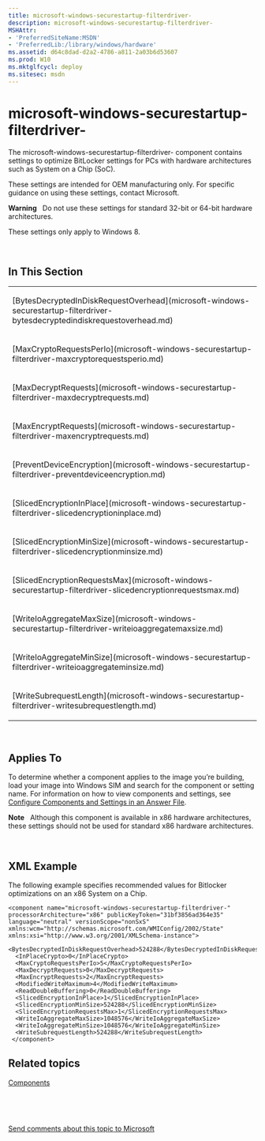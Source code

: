 ```yaml
---
title: microsoft-windows-securestartup-filterdriver-
description: microsoft-windows-securestartup-filterdriver-
MSHAttr:
- 'PreferredSiteName:MSDN'
- 'PreferredLib:/library/windows/hardware'
ms.assetid: d64c8dad-d2a2-4786-a811-2a03b6d53607
ms.prod: W10
ms.mktglfcycl: deploy
ms.sitesec: msdn
---
```


# microsoft-windows-securestartup-filterdriver-


The microsoft-windows-securestartup-filterdriver- component contains settings to optimize BitLocker settings for PCs with hardware architectures such as System on a Chip (SoC).

These settings are intended for OEM manufacturing only. For specific guidance on using these settings, contact Microsoft.

**Warning**  
Do not use these settings for standard 32-bit or 64-bit hardware architectures.

These settings only apply to Windows 8.

 

## In This Section


<table>
<colgroup>
<col width="100%" />
</colgroup>
<tbody>
<tr class="odd">
<td><p>[BytesDecryptedInDiskRequestOverhead](microsoft-windows-securestartup-filterdriver-bytesdecryptedindiskrequestoverhead.md)</p></td>
</tr>
<tr class="even">
<td><p>[MaxCryptoRequestsPerIo](microsoft-windows-securestartup-filterdriver-maxcryptorequestsperio.md)</p></td>
</tr>
<tr class="odd">
<td><p>[MaxDecryptRequests](microsoft-windows-securestartup-filterdriver-maxdecryptrequests.md)</p></td>
</tr>
<tr class="even">
<td><p>[MaxEncryptRequests](microsoft-windows-securestartup-filterdriver-maxencryptrequests.md)</p></td>
</tr>
<tr class="odd">
<td><p>[PreventDeviceEncryption](microsoft-windows-securestartup-filterdriver-preventdeviceencryption.md)</p></td>
</tr>
<tr class="even">
<td><p>[SlicedEncryptionInPlace](microsoft-windows-securestartup-filterdriver-slicedencryptioninplace.md)</p></td>
</tr>
<tr class="odd">
<td><p>[SlicedEncryptionMinSize](microsoft-windows-securestartup-filterdriver-slicedencryptionminsize.md)</p></td>
</tr>
<tr class="even">
<td><p>[SlicedEncryptionRequestsMax](microsoft-windows-securestartup-filterdriver-slicedencryptionrequestsmax.md)</p></td>
</tr>
<tr class="odd">
<td><p>[WriteIoAggregateMaxSize](microsoft-windows-securestartup-filterdriver-writeioaggregatemaxsize.md)</p></td>
</tr>
<tr class="even">
<td><p>[WriteIoAggregateMinSize](microsoft-windows-securestartup-filterdriver-writeioaggregateminsize.md)</p></td>
</tr>
<tr class="odd">
<td><p>[WriteSubrequestLength](microsoft-windows-securestartup-filterdriver-writesubrequestlength.md)</p></td>
</tr>
</tbody>
</table>

 

## Applies To


To determine whether a component applies to the image you’re building, load your image into Windows SIM and search for the component or setting name. For information on how to view components and settings, see [Configure Components and Settings in an Answer File](https://msdn.microsoft.com/library/windows/hardware/dn915078).

**Note**  
Although this component is available in x86 hardware architectures, these settings should not be used for standard x86 hardware architectures.

 

## XML Example


The following example specifies recommended values for Bitlocker optimizations on an x86 System on a Chip.

``` syntax
<component name="microsoft-windows-securestartup-filterdriver-" processorArchitecture="x86" publicKeyToken="31bf3856ad364e35" language="neutral" versionScope="nonSxS" xmlns:wcm="http://schemas.microsoft.com/WMIConfig/2002/State" xmlns:xsi="http://www.w3.org/2001/XMLSchema-instance">
  <BytesDecryptedInDiskRequestOverhead>524288</BytesDecryptedInDiskRequestOverhead>
  <InPlaceCrypto>0</InPlaceCrypto>
  <MaxCryptoRequestsPerIo>5</MaxCryptoRequestsPerIo>
  <MaxDecryptRequests>0</MaxDecryptRequests>
  <MaxEncryptRequests>2</MaxEncryptRequests>
  <ModifiedWriteMaximum>4</ModifiedWriteMaximum>
  <ReadDoubleBuffering>0</ReadDoubleBuffering>
  <SlicedEncryptionInPlace>1</SlicedEncryptionInPlace>
  <SlicedEncryptionMinSize>524288</SlicedEncryptionMinSize>
  <SlicedEncryptionRequestsMax>1</SlicedEncryptionRequestsMax>
  <WriteIoAggregateMaxSize>1048576</WriteIoAggregateMaxSize>
  <WriteIoAggregateMinSize>1048576</WriteIoAggregateMinSize>
  <WriteSubrequestLength>524288</WriteSubrequestLength>
 </component>
```

## Related topics


[Components](components-b-unattend.md)

 

 

[Send comments about this topic to Microsoft](mailto:wsddocfb@microsoft.com?subject=Documentation%20feedback%20%5Bp_unattend\p_unattend%5D:%20microsoft-windows-securestartup-filterdriver-%20%20RELEASE:%20%2810/3/2016%29&body=%0A%0APRIVACY%20STATEMENT%0A%0AWe%20use%20your%20feedback%20to%20improve%20the%20documentation.%20We%20don't%20use%20your%20email%20address%20for%20any%20other%20purpose,%20and%20we'll%20remove%20your%20email%20address%20from%20our%20system%20after%20the%20issue%20that%20you're%20reporting%20is%20fixed.%20While%20we're%20working%20to%20fix%20this%20issue,%20we%20might%20send%20you%20an%20email%20message%20to%20ask%20for%20more%20info.%20Later,%20we%20might%20also%20send%20you%20an%20email%20message%20to%20let%20you%20know%20that%20we've%20addressed%20your%20feedback.%0A%0AFor%20more%20info%20about%20Microsoft's%20privacy%20policy,%20see%20http://privacy.microsoft.com/default.aspx. "Send comments about this topic to Microsoft")





